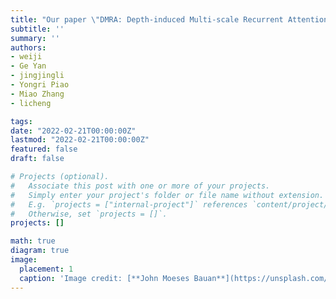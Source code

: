 ```yaml
---
title: "Our paper \"DMRA: Depth-induced Multi-scale Recurrent Attention Network for RGB-D Saliency Detection\" is accepted by IEEE Transactions on Image Processing(TIP) 2022!"
subtitle: ''
summary: ''
authors:
- weiji
- Ge Yan
- jingjingli
- Yongri Piao
- Miao Zhang
- licheng

tags:
date: "2022-02-21T00:00:00Z"
lastmod: "2022-02-21T00:00:00Z"
featured: false
draft: false

# Projects (optional).
#   Associate this post with one or more of your projects.
#   Simply enter your project's folder or file name without extension.
#   E.g. `projects = ["internal-project"]` references `content/project/deep-learning/index.md`.
#   Otherwise, set `projects = []`.
projects: []

math: true
diagram: true
image:
  placement: 1
  caption: 'Image credit: [**John Moeses Bauan**](https://unsplash.com/photos/OGZtQF8iC0g)'
---
```

